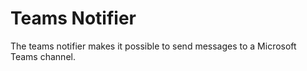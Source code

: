 # Teams Notifier

The teams notifier makes it possible to send messages to a Microsoft Teams channel.

